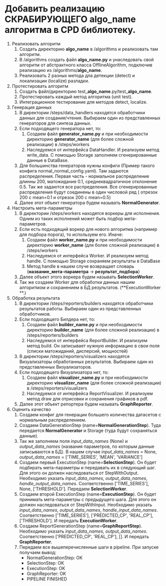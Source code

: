 # Добавить реализацию СКРАБИРУЮЩЕГО algo_name алгоритма в CPD библиотеку.

1. Реализовать алгоритм
    1. Создать директорию **algo_name** в /algorithms и реализовать там алгоритм.
    2. В /algorithms создать файл **algo_name.py** и унаследовать свой алгоритм от абстрактного класса
       OfflineAlgorithm, подключив реализацию из /algorithms/**algo_name**.
    3. Реализовать 2 разных метода дла детекции (detect) и локализации (localize) разладки.
2. Протестировать алгоритм
    1. Создать файл/директорию test_**algo_name**.py/test_**algo_name**.
    2. Протестировать каждый метод алгоритма (unit test).
    3. Интеграционное тестирование для методов detect, localize.
3. Генерация данных
    1. В директории /steps/data_handlers находятся обработчики данных для создания/чтения. Выбираем один из
       представленных генераторов для синтеза данных.
    2. Если подходящего генератора нет, то:
        1. Создаем файл **generator_name.py** и при необходимости директорию **generator_name** (для более сложной
           реализации)
           в /steps/workers
        2. Наследуемся от интерфейса DataHandler. И реализуем метод write_data. С помощью Storage заполняем
           сгенерированные данные в DataBase.
    3. Для большинства генераторов нужны конфиги (Пример такого конфига normal_normal_config.yaml). Там задаются
       распределения. Первая часть - нормальное распределение длинны 200, матожидание 0.1, среднеквадратичное отклонение
       0.5. Так же задаются все распределения. Все сгенерированные распределения будут соединены в один числовой ряд (
       отрезок 200 с mean=0.1 и отрезок 200 с mean=0.5)
    4. Далее этот объект генератора будем называть **NormalGenerator**.
4. Настроить мета-параметры
    1. В директории /steps/workers находятся воркеры для исполнения. Одним из таких исполнений может быть подбор
       мета-параметров.
    2. Если есть подходящий воркер для нового алгоритма (например для подбора порога), то используем его. Иначе:
        1. Создаем файл **worker_name.py** и при необходимости директорию **worker_name** (для более сложной реализации)
           в /steps/workers
        2. Наследуемся от интерфейса Worker. И реализуем метод handle. С помощью Storage сохраняем результаты в DataBase
        3. Метод handle в нашем случе возвращает словарь {**название_мета-параметра** -> **результат_подбора**}
    3. Далее объект этого воркера будем называть **SelectionWorker**.
    4. Так же создаем Worker для обработки данных нашим алгоритмом и сохранением в БД результатов. (**ExecutionWorker
       **.)
5. Обработка результата
    1. В директории /steps/reporters/builders находятся обработчики результатов работы. Выбираем один из представленных
       обработчиков.
    2. Если подходящего Билдера нет, то:
        1. Создаем файл **builder_name.py** и при необходимости директорию **builder_name** (для более сложной
           реализации) в /steps/reporters/builders
        2. Наследуемся от интерфейса ReportBuilder. И реализуем метод build. Он записывает нужную информацию в свои
           поля (списки матожиданий, дисперсий, мощностей)
    3. В директории /steps/reporters/visualizers находятся Визуализаторы обработанных результатов. Выбираем один из
       представленных Визуализаторов.
    4. Если подходящего Визуализатора нет, то:
        1. Создаем файл **visualizer_name.py** и при необходимости директорию **visualizer_name** (для более сложной
           реализации) в /steps/reporters/visualizers
        2. Наследуемся от интерфейса ReportVisualizer. И реализуем метод draw для отрисовки и сохранения графиков в pdf.
    5. Далее этот объект репортера будем называть **GraphReporter**.
6. Оценить качество
    1. Создаем конфиг для генерации большего количества датасетов с нормальным распределением.
    2. Создаем DataGenerationStep (name=**NormalGenerationStep**). Туда передается **NormalGenerator** и Storage (туда
       будут сохраняться данные).
    3. Так же заполняем поля _input_data_names_ (None) и _output_data_names_ (названия параметров, по которым данные
       записываются в БД). В нашем случае _input_data_names_ = None,
       _output_data_names_ = ['TIME_SERIES', 'MEAN', 'VARIANCE']
    4. Создаем первый ExecutionStep (name=**SelectionStep**). Он будет подбирать мета-параметры и передавать их в
       следующий шаг. Для
       этого он должен наследоваться от StepWithOutput. Необходимо указать _input_data_names_, _output_data_names_,
       _handle_output_data_names_. Соответственно ['TIME_SERIES'], None, ['THRESHOLD']. Передаем **SelectionWorker**.
    5. Создаем второй ExecutionStep (name=**ExecutionStep**). Он будет принимать мета-параметры с предыдущего шага. Для
       этого он должен наследоваться от StepWithInput. Необходимо указать _input_data_names_, _output_data_names_,
       _handle_input_data_names_. Соответственно ['TIME_SERIES'], ['PREDICTED_CP', 'REAL_CP'], ['THRESHOLD']. И передать
       **ExecutionWorker**.
    6. Создаем ReportGenerationStep (name=**GraphReportStep**). Необходимо указать _input_data_names_,
       _output_data_names_. Соответственно ['PREDICTED_CP', 'REAL_CP'], []. И передать
       **GraphReporter**.
    7. Передаем все вышеперечисленные шаги в pipeline. При запуске получаем вывод:
        - NormalGenerationStep: OK
        - SelectionStep: OK
        - ExecutionStep: OK
        - GraphReporter: OK
        - PIPELINE FINISHED